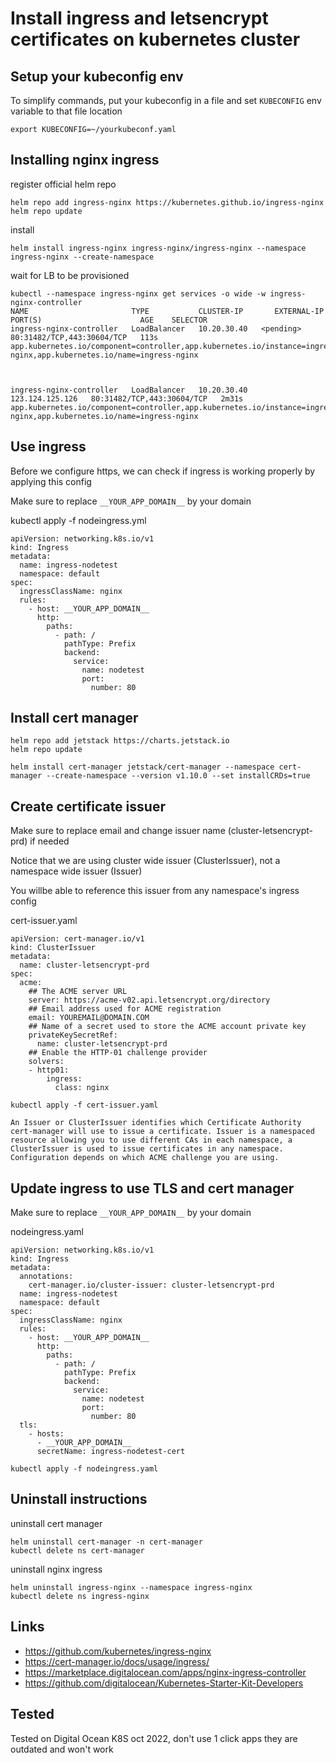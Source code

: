 # Install ingress and letsencrypt certificates on kubernetes cluster


## Setup your kubeconfig env

To simplify commands, put your kubeconfig in a file and set `KUBECONFIG` env variable to that file location

```
export KUBECONFIG=~/yourkubeconf.yaml
```

## Installing nginx ingress

register official helm repo

```
helm repo add ingress-nginx https://kubernetes.github.io/ingress-nginx
helm repo update
```

install

```
helm install ingress-nginx ingress-nginx/ingress-nginx --namespace ingress-nginx --create-namespace
```

wait for LB to be provisioned

```
kubectl --namespace ingress-nginx get services -o wide -w ingress-nginx-controller
NAME                       TYPE           CLUSTER-IP       EXTERNAL-IP   PORT(S)                      AGE    SELECTOR
ingress-nginx-controller   LoadBalancer   10.20.30.40   <pending>     80:31482/TCP,443:30604/TCP   113s   app.kubernetes.io/component=controller,app.kubernetes.io/instance=ingress-nginx,app.kubernetes.io/name=ingress-nginx



ingress-nginx-controller   LoadBalancer   10.20.30.40   123.124.125.126   80:31482/TCP,443:30604/TCP   2m31s   app.kubernetes.io/component=controller,app.kubernetes.io/instance=ingress-nginx,app.kubernetes.io/name=ingress-nginx

```


## Use ingress

Before we configure https, we can check if ingress is working properly by applying this config

Make sure to replace `__YOUR_APP_DOMAIN__` by your domain

kubectl apply -f nodeingress.yml

```
apiVersion: networking.k8s.io/v1
kind: Ingress
metadata:
  name: ingress-nodetest
  namespace: default
spec:
  ingressClassName: nginx
  rules:
    - host: __YOUR_APP_DOMAIN__
      http:
        paths:
          - path: /
            pathType: Prefix
            backend:
              service:
                name: nodetest
                port:
                  number: 80
```


## Install cert manager

```
helm repo add jetstack https://charts.jetstack.io
helm repo update
```

```
helm install cert-manager jetstack/cert-manager --namespace cert-manager --create-namespace --version v1.10.0 --set installCRDs=true
```


## Create certificate issuer


Make sure to replace email and change issuer name (cluster-letsencrypt-prd) if needed

Notice that we are using cluster wide issuer (ClusterIssuer), not a namespace wide issuer (Issuer)

You willbe able to reference this issuer from any namespace's ingress config

cert-issuer.yaml

```
apiVersion: cert-manager.io/v1
kind: ClusterIssuer
metadata:
  name: cluster-letsencrypt-prd
spec:
  acme:
    ## The ACME server URL
    server: https://acme-v02.api.letsencrypt.org/directory
    ## Email address used for ACME registration
    email: YOUREMAIL@DOMAIN.COM
    ## Name of a secret used to store the ACME account private key
    privateKeySecretRef:
      name: cluster-letsencrypt-prd
    ## Enable the HTTP-01 challenge provider
    solvers:
    - http01:
        ingress:
          class: nginx
```

```
kubectl apply -f cert-issuer.yaml
```


```
An Issuer or ClusterIssuer identifies which Certificate Authority cert-manager will use to issue a certificate. Issuer is a namespaced resource allowing you to use different CAs in each namespace, a ClusterIssuer is used to issue certificates in any namespace. Configuration depends on which ACME challenge you are using.
```


## Update ingress to use TLS and cert manager

Make sure to replace `__YOUR_APP_DOMAIN__` by your domain


nodeingress.yaml
```
apiVersion: networking.k8s.io/v1
kind: Ingress
metadata:
  annotations:
    cert-manager.io/cluster-issuer: cluster-letsencrypt-prd
  name: ingress-nodetest
  namespace: default
spec:
  ingressClassName: nginx
  rules:
    - host: __YOUR_APP_DOMAIN__
      http:
        paths:
          - path: /
            pathType: Prefix
            backend:
              service:
                name: nodetest
                port:
                  number: 80
  tls:
    - hosts:
      - __YOUR_APP_DOMAIN__
      secretName: ingress-nodetest-cert
```

```
kubectl apply -f nodeingress.yaml
```


## Uninstall instructions

uninstall cert manager

```
helm uninstall cert-manager -n cert-manager
kubectl delete ns cert-manager
```

uninstall nginx ingress

```
helm uninstall ingress-nginx --namespace ingress-nginx
kubectl delete ns ingress-nginx
```



## Links

- https://github.com/kubernetes/ingress-nginx
- https://cert-manager.io/docs/usage/ingress/
- https://marketplace.digitalocean.com/apps/nginx-ingress-controller
- https://github.com/digitalocean/Kubernetes-Starter-Kit-Developers



## Tested

Tested on Digital Ocean K8S oct 2022, don't use 1 click apps they are outdated and won't work

